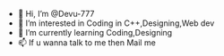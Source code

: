 - 👋 Hi, I’m @Devu-777
- 👀 I’m interested in Coding in C++,Designing,Web dev
- 🌱 I’m currently learning Coding,Designing
- 📫 If u wanna talk to me then Mail me

<!---
Devu-777/Devu-777 is a ✨ special ✨ repository because its `README.md` (this file) appears on your GitHub profile.
You can click the Preview link to take a look at your changes.
--->
